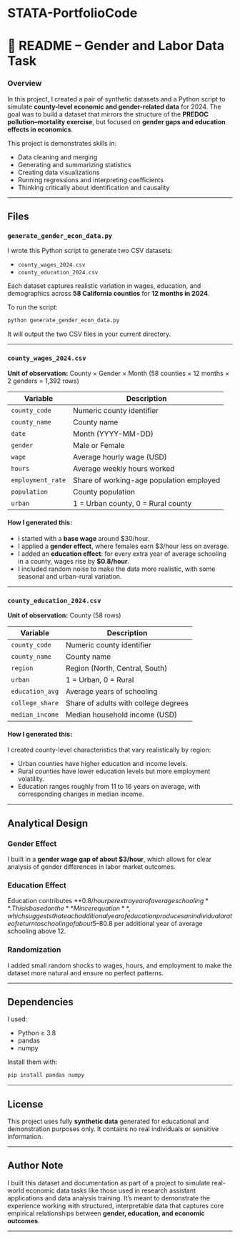 # STATA-PortfolioCode


# 📘 README – Gender and Labor Data Task

### **Overview**

In this project, I created a pair of synthetic datasets and a Python script to simulate **county-level economic and gender-related data** for 2024.
The goal was to build a dataset that mirrors the structure of the **PREDOC pollution–mortality exercise**, but focused on **gender gaps and education effects in economics**.

This project is demonstrates skills in:

* Data cleaning and merging
* Generating and summarizing statistics
* Creating data visualizations
* Running regressions and interpreting coefficients
* Thinking critically about identification and causality

---

## **Files**

###  `generate_gender_econ_data.py`

I wrote this Python script to generate two CSV datasets:

* `county_wages_2024.csv`
* `county_education_2024.csv`

Each dataset captures realistic variation in wages, education, and demographics across **58 California counties** for **12 months in 2024**.

To run the script:

```bash
python generate_gender_econ_data.py
```

It will output the two CSV files in your current directory.

---

###  `county_wages_2024.csv`

**Unit of observation:** County × Gender × Month
(58 counties × 12 months × 2 genders = 1,392 rows)

| Variable          | Description                              |
| ----------------- | ---------------------------------------- |
| `county_code`     | Numeric county identifier                |
| `county_name`     | County name                              |
| `date`            | Month (YYYY-MM-DD)                       |
| `gender`          | Male or Female                           |
| `wage`            | Average hourly wage (USD)                |
| `hours`           | Average weekly hours worked              |
| `employment_rate` | Share of working-age population employed |
| `population`      | County population                        |
| `urban`           | 1 = Urban county, 0 = Rural county       |

#### How I generated this:

* I started with a **base wage** around $30/hour.
* I applied a **gender effect**, where females earn $3/hour less on average.
* I added an **education effect**: for every extra year of average schooling in a county, wages rise by **$0.8/hour**.
* I included random noise to make the data more realistic, with some seasonal and urban–rural variation.

---

###  `county_education_2024.csv`

**Unit of observation:** County (58 rows)

| Variable        | Description                          |
| --------------- | ------------------------------------ |
| `county_code`   | Numeric county identifier            |
| `county_name`   | County name                          |
| `region`        | Region (North, Central, South)       |
| `urban`         | 1 = Urban, 0 = Rural                 |
| `education_avg` | Average years of schooling           |
| `college_share` | Share of adults with college degrees |
| `median_income` | Median household income (USD)        |

#### How I generated this:

I created county-level characteristics that vary realistically by region:

* Urban counties have higher education and income levels.
* Rural counties have lower education levels but more employment volatility.
* Education ranges roughly from 11 to 16 years on average, with corresponding changes in median income.

---

## **Analytical Design**

###  Gender Effect

I built in a **gender wage gap of about $3/hour**, which allows for clear analysis of gender differences in labor market outcomes.

###  Education Effect

Education contributes **$0.8/hour per extra year of average schooling**.
This is based on the **Mincer equation**, which suggests that each additional year of education produces an individual a rate of return to schooling of about 5–8% per year, ranging from a low of 1% to more than 20% in some countries. Check References [2] Hence, here I assume that counties with more educated populations have slightly higher wages, roughly +$0.8 per additional year of average schooling above 12.


###  Randomization

I added small random shocks to wages, hours, and employment to make the dataset more natural and ensure no perfect patterns.

---

## **Dependencies**

I used:

* Python ≥ 3.8
* pandas
* numpy

Install them with:

```bash
pip install pandas numpy
```

---

## **License**

This project uses fully **synthetic data** generated for educational and demonstration purposes only.
It contains no real individuals or sensitive information.

---

## **Author Note**

I built this dataset and documentation as part of a project to simulate real-world economic data tasks like those used in research assistant applications and data analysis training. It’s meant to demonstrate the experience working with structured, interpretable data that captures core empirical relationships between **gender, education, and economic outcomes**.

---

